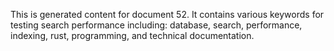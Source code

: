 This is generated content for document 52. It contains various keywords for testing search performance including: database, search, performance, indexing, rust, programming, and technical documentation.